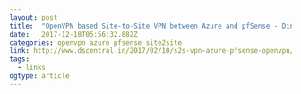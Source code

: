 ```yaml
---
layout: post 
title:  "OpenVPN based Site-to-Site VPN between Azure and pfSense - Dinesh Sharma's Blog" 
date:   2017-12-18T05:56:32.882Z 
categories: openvpn azure pfsense site2site
link: http://www.dscentral.in/2017/02/10/s2s-vpn-azure-pfsense-openvpn/ 
tags:
  - links
ogtype: article 
---
```


